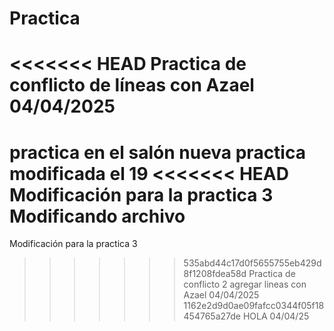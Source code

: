 # Practica
<<<<<<< HEAD
Practica de conflicto de líneas con Azael 04/04/2025
=======
practica en el salón nueva practica modificada el 19
<<<<<<< HEAD
Modificación para la practica 3 Modificando archivo 
=======
Modificación para la practica 3
>>>>>>> 535abd44c17d0f5655755eb429d8f1208fdea58d
Practica de conflicto 2 agregar lineas con Azael 04/04/2025
>>>>>>> 1162e2d9d0ae09fafcc0344f05f18454765a27de
HOLA 04/04/25